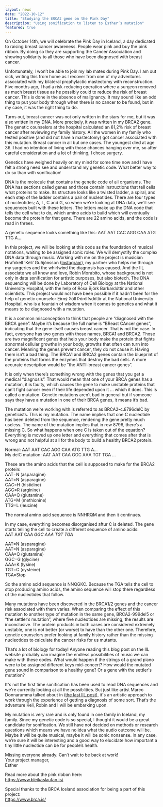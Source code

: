 ```yaml
---
layout: news
date: "2022-10-12"
title: "Studying the BRCA2 gene on the Pink Day"
description: "Using sonification to listen to Esther’s mutation"
featured: true
---
```


<script>
import CaptionedImage from "../../components/Images/CaptionedImage.svelte"
</script>

On October 14th, we will celebrate the Pink Day in Iceland, a day dedicated to raising breast cancer awareness. People wear pink and buy the pink ribbon. By doing so they are supporting the Cancer Association and showing solidarity to all those who have been diagnosed with breast cancer.

Unfortunately, I won’t be able to join my lab mates during Pink Day. I am out sick, writing this from home as I recover from one of my adventures associated with my bilateral prophylactic mastectomy with reconstruction. Five months ago, I had a risk-reducing operation where a surgeon removed as much breast tissue as he possibly could to reduce the risk of breast cancer. This is done in the absence of malignancy. It may sound like an odd thing to put your body through when there is no cancer to be found, but in my case, it was the right thing to do. 


<CaptionedImage
src="news/esther_pink.jpg"
alt="A young woman standing in front of a pink shelving system in the laboratory"
caption="Esther Thorvalds at the Yellow Lab turned pink for the day"/>

Turns out, breast cancer was not only written in the stars for me, but it was also written in my DNA. More precisely, it was written in my BRCA2 gene. The genetic counselors at the hospital calculated an 81,2% risk of breast cancer after reviewing my family history. All the women in my family who tested positive (and did not have a mastectomy) got cancer associated with this mutation. Breast cancer in all but one cases. The youngest died at age 36. I had no intention of living with those chances hanging over me, so after careful consideration and a lot of thinking, I chose surgery.

Genetics have weighed heavily on my mind for some time now and I have felt a strong need see and understand my genetic code. What better way to do so than with sonification!

DNA is the molecule that contains the genetic code of all organisms. The DNA has sections called genes and those contain instructions that tell cells what proteins to make. Its structure looks like a twisted ladder, a spiral, and each step of the ladder contains a pair of nucleotides. There are four types of nucleotides; A, T, C and G, so when we’re looking at DNA data, we’ll see sequences built with these letters. The letters make up the DNA code that tells the cell what to do, which amino acids to build which will eventually become the protein for that gene. There are 22 amino acids, and the code is read in threes. 

A genetic sequence looks something like this:
AAT AAT CAC AGG CAA ATG TTG A...

In this project, we will be looking at this code as the foundation of musical notations, waiting to be assigned sonic roles. We will demystify the complex DNA data through music. Working with me on the project is musician Hrafnkell ‘Keli’ Guðjónsson (<a href="https://www.instagram.com/keli1989/">Instagram</a>), my partner who helps me through my surgeries and the whirlwind the diagnosis has caused. And the IIL associate we all know and love, Robin Morabito, whose background is not only in data sonification for artistic purposes, but also biotech. The DNA sequencing will be done by Laboratory of Cell Biology at the National University Hospital, with the help of Rósa Björk Barkardóttir and other scientists. This project would not have been possible if it hadn’t been for the help of genetic counselor Eirný Þöll Þórólfsdóttir at the National University Hospital, who is a fountain of wisdom when it comes to genetics and what it means to be diagnosed with a mutation.


<CaptionedImage
src="news/keli_pink_small.jpg"
alt="A young man with afro setting up a drum kit in a musical pink lit studio"
caption="Hrafnkell Örn Guðjónsson at Sundlaugin Studio, also turned pink for the day"/>

It is a common misconception to think that people are “diagnosed with the BRCA gene”. Maybe it’s because the full name is “BReast CAncer genes”, indicating that the gene itself causes breast cancer. That is not the case. In fact, everyone has two genes with those names, BRCA1 and BRCA2. Those are two magnificent genes that help your body make the protein that fights abnormal cellular growths in your body, growths that often can turn into cancer. Meaning the genes prevent cancer, they do not cause it. Having them isn’t a bad thing. The BRCA1 and BRCA2 genes contain the blueprint of the proteins that forms the enzymes that destroy the bad cells. A more accurate description would be “the ANTI-breast cancer genes”.

It is only when there’s something wrong with the genes that you get a medical “diagnosis”. That would mean that one of your BRCA genes has a mutation, it is faulty, which causes the gene to make unstable proteins that can’t fight cancer even if their life depended upon it … which it does. This is called a mutation. Genetic mutations aren’t bad in general but if someone says they have a mutation in one of their BRCA genes, it means it’s bad. 

The mutation we’re working with is referred to as BRCA2-c.8796delC by geneticists. This is my mutation. The name implies that one C nucleotide has been deleted from the sequence, rendering the gene pretty much useless. The name of the mutation implies that in row 8796, there’s a missing C. So what happens when one C is taken out of the equation? Everything is moved up one letter and everything that comes after that is wrong and not helpful at all for the body to build a healthy BRCA2 protein.

Normal: AAT AAT CA<em>C</em> AGG CAA ATG TTG A... <br />
My delC mutation: AAT AAT CAA GGC AAA TGT TGA ...
<br />

These are the amino acids that the cell is supposed to make for the BRCA2 protein: <br />
AAT=N (asparagine)<br />
AAT=N (asparagine)<br />
CA<em>C</em>=H (histidine)<br />
AGG=R (arginine)<br />
CAA=Q (glutamine)<br />
ATG=M (methionine)<br />
TTG=L (leucine)<br />
 
The normal amino acid sequence is NNHRQM and then it continues. 
 
In my case, everything becomes disorganised aftur C is deleted. The gene starts telling the cell to create a different sequence of amino acids: <br />
AAT AAT CA<em>A GGC AAA TGT TGA</em>
 
AAT=N (asparagine)<br />
AAT=N (asparagine)<br />
CAA=Q (glutamine)<br />
GGC=G (glycine)<br />
AAA=K (lysine)<br />
TGT=C (cysteine)<br />
TGA=Stop<br />
 
So the amino acid sequence is NNQGKC. Because the TGA tells the cell to stop producing amino acids, the amino sequence will stop there regardless of the nucleotides that follow. 

Many mutations have been discovered in the BRCA1/2 genes and the cancer risk associated with them varies. When comparing the effect of this mutation to another type of mutation in the same gene, BRCA2-999del5 or “the settler’s mutation”, where five nucleotides are missing, the results are inconclusive. The protein products in both cases are considered extremely unstable, one is not better (or worse) to have than the other one. Therefore, genetic counselors prefer looking at family history rather than the missing nucleotides to calculate the cancer risks for us mutants. 


<CaptionedImage
src="news/robin_pink.jpg"
alt="A young person sitting in front of a laptop and a computer monitor by a pink desk filled with books and technical elements, on their hand is an electronic glove with loads of chords plugged in"
caption="Robin Morabito, sonification and biotech master, working hard on their project this summer at the Yellow Lab – turned pink of course"/>

That‘s a lot of biology for today! Anyone reading this blog post on the IIL website probably can imagine the endless possibilities of music we can make with these codes. What would happen if the strings of a grand piano were to be assigned different keys mid-concert? How would the mutated gene sound in comparison to a healthy gene? Or a gene with the settler's mutation? 

It's not the first time sonification has been used to read DNA sequences and we're currently looking at all the possiblities. But just like artist Marco Donnarumma talked about in (<a href="https://iil.is/news/marcos_residency">the last IIL post</a>), it's an artistic approach to work through the experience of getting a diagnosis of some sort. That‘s the adventure Keli, Robin and I will be embarking upon.

My mutation is very rare and is only found in one family in Iceland, my family. Since my genetic code is so special, I thought it would be a great candidate for sonification. We still have not decided on methods or research questions which means we have no idea what the audio outcome will be. Maybe it will be quite musical, maybe it will be sonic nonsense. In any case, we’re sure it will be interesting and a good way to elucidate how important a tiny little nucleotide can be for people’s health.

Missing everyone already. Can’t wait to be back at work! <br />
Your project manager,<br />
Esther

Read more about the pink ribbon here:  <br />
https://www.bleikaslaufan.is/

Special thanks to the BRCA Iceland association for being a part of this project: <br />
https://www.brca.is/ 
